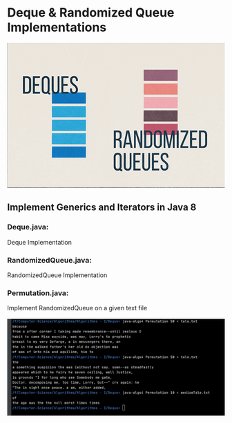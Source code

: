# Deque & Randomized Queue Implementations
<img src='Queue/logo.png'>

## Implement Generics and Iterators in Java 8 

<h3>Deque.java:</h3> Deque Implementation
<h3>RandomizedQueue.java:</h3> RandomizedQueue Implementation
<h3>Permutation.java:</h3> Implement RandomizedQueue on a given text file
<br><br>
<img src='Queue/Working.png'>
